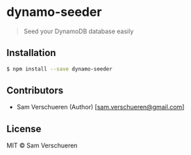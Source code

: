 # dynamo-seeder

> Seed your DynamoDB database easily

## Installation

```bash
$ npm install --save dynamo-seeder
```

## Contributors

- Sam Verschueren (Author) [<sam.verschueren@gmail.com>]

## License

MIT © Sam Verschueren